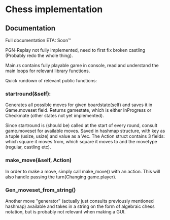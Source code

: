 # Chess implementation

## Documentation

Full documentation ETA: Soon™

PGN-Replay not fully implemented, need to first fix broken castling (Probably redo the whole thing).

Main.rs contains fully playable game in console, read and understand the main loops for relevant library functions.

Quick rundown of relevant public functions:

### startround(&self):
Generates all possible moves for given boardstate(self) and saves it in Game.moveset field. Returns gamestate, which is either InProgress or Checkmate (other states not yet implemented). 

Since startround is (should be) called at the start of every round, consult game.moveset for available moves. Saved in hashmap structure, with key as a tuple (usize, usize) and value as a Vec<Action>. The Action struct contains 3 fields: which square it moves from, which square it moves to and the movetype (regular, castling etc).

### make_move(&self, Action)
In order to make a move, simply call make_move() with an action. This will also handle passing the turn(Changing game.player).

### Gen_moveset_from_string()
Another move "generator" (actually just consults previously mentioned hashmap) available and takes in a string on the form of algebraic chess notation, but is probably not relevant when making a GUI.